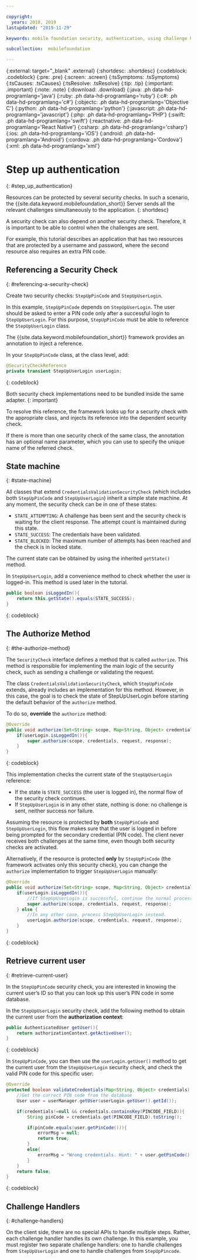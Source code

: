 ```yaml
---

copyright:
  years: 2018, 2019
lastupdated: "2019-11-29"

keywords: mobile foundation security, authentication, using challenge handlers

subcollection:  mobilefoundation

---
```


{:external: target="_blank" .external}
{:shortdesc: .shortdesc}
{:codeblock: .codeblock}
{:pre: .pre}
{:screen: .screen}
{:tsSymptoms: .tsSymptoms}
{:tsCauses: .tsCauses}
{:tsResolve: .tsResolve}
{:tip: .tip}
{:important: .important}
{:note: .note}
{:download: .download}
{:java: .ph data-hd-programlang='java'}
{:ruby: .ph data-hd-programlang='ruby'}
{:c#: .ph data-hd-programlang='c#'}
{:objectc: .ph data-hd-programlang='Objective C'}
{:python: .ph data-hd-programlang='python'}
{:javascript: .ph data-hd-programlang='javascript'}
{:php: .ph data-hd-programlang='PHP'}
{:swift: .ph data-hd-programlang='swift'}
{:reactnative: .ph data-hd-programlang='React Native'}
{:csharp: .ph data-hd-programlang='csharp'}
{:ios: .ph data-hd-programlang='iOS'}
{:android: .ph data-hd-programlang='Android'}
{:cordova: .ph data-hd-programlang='Cordova'}
{:xml: .ph data-hd-programlang='xml'}

# Step up authentication
{: #step_up_authentication}

Resources can be protected by several security checks. In such a scenario, the {{site.data.keyword.mobilefoundation_short}} Server sends all the relevant challenges simultaneously to the application.
{: shortdesc}

A security check can also depend on another security check. Therefore, it is important to be able to control when the challenges are sent.

For example, this tutorial describes an application that has two resources that are protected by a username and password, where the second resource also requires an extra PIN code.

## Referencing a Security Check
{: #referencing-a-security-check}

Create two security checks: `StepUpPinCode` and `StepUpUserLogin`.

In this example, `StepUpPinCode` depends on `StepUpUserLogin`. The user should be asked to enter a PIN code only after a successful login to `StepUpUserLogin`. For this purpose, `StepUpPinCode` must be able to reference the `StepUpUserLogin` class.

The {{site.data.keyword.mobilefoundation_short}} framework provides an annotation to inject a reference.

In your `StepUpPinCode` class, at the class level, add:

```java
@SecurityCheckReference
private transient StepUpUserLogin userLogin;
```
{: codeblock}

Both security check implementations need to be bundled inside the same adapter.
{: important}

To resolve this reference, the framework looks up for a security check with the appropriate class, and injects its reference into the dependent security check.

If there is more than one security check of the same class, the annotation has an optional name parameter, which you can use to specify the unique name of the referred check.

## State machine
{: #state-machine}

All classes that extend `CredentialsValidationSecurityCheck` (which includes both `StepUpPinCode` and `StepUpUserLogin`) inherit a simple state machine. At any moment, the security check can be in one of these states:
- `STATE_ATTEMPTING`: A challenge has been sent and the security check is waiting for the client response. The attempt count is maintained during this state.
- `STATE_SUCCESS`: The credentials have been validated.
- `STATE_BLOCKED`: The maximum number of attempts has been reached and the check is in locked state.

The current state can be obtained by using the inherited `getState()` method.

In `StepUpUserLogin`, add a convenience method to check whether the user is logged-in. This method is used later in the tutorial.

```java
public boolean isLoggedIn(){
    return this.getState().equals(STATE_SUCCESS);
}
```
{: codeblock}

## The Authorize Method
{: #the-authorize-method}

The `SecurityCheck` interface defines a method that is called `authorize`. This method is responsible for implementing the main logic of the security check, such as sending a challenge or validating the request.

The class `CredentialsValidationSecurityCheck`, which `StepUpPinCode` extends, already includes an implementation for this method. However, in this case, the goal is to check the state of StepUpUserLogin before starting the default behavior of the `authorize` method.

To do so, **override** the `authorize` method:

```java
@Override
public void authorize(Set<String> scope, Map<String, Object> credentials, HttpServletRequest request, AuthorizationResponse response) {
    if(userLogin.isLoggedIn()){
        super.authorize(scope, credentials, request, response);
    }
}
```
{: codeblock}

This implementation checks the current state of the `StepUpUserLogin` reference:
- If the state is `STATE_SUCCESS` (the user is logged in), the normal flow of the security check continues.
- If `StepUpUserLogin` is in any other state, nothing is done: no challenge is sent, neither success nor failure.

Assuming the resource is protected by **both** `StepUpPinCode` and `StepUpUserLogin`, this flow makes sure that the user is logged in before being prompted for the secondary credential (PIN code). The client never receives both challenges at the same time, even though both security checks are activated.

Alternatively, if the resource is protected **only** by `StepUpPinCode` (the framework activates only this security check), you can change the `authorize` implementation to trigger `StepUpUserLogin` manually:

```java
@Override
public void authorize(Set<String> scope, Map<String, Object> credentials, HttpServletRequest request, AuthorizationResponse response) {
    if(userLogin.isLoggedIn()){
        //If StepUpUserLogin is successful, continue the normal processing of StepUpPinCode
        super.authorize(scope, credentials, request, response);
    } else {
        //In any other case, process StepUpUserLogin instead.
        userLogin.authorize(scope, credentials, request, response);
    }
}
```
{: codeblock}

## Retrieve current user
{: #retrieve-current-user}

In the `StepUpPinCode` security check, you are interested in knowing the current user’s ID so that you can look up this user’s PIN code in some database.

In the `StepUpUserLogin` security check, add the following method to obtain the current user from the **authorization context**:

```java
public AuthenticatedUser getUser(){
    return authorizationContext.getActiveUser();
}
```
{: codeblock}

In `StepUpPinCode`, you can then use the `userLogin.getUser()` method to get the current user from the `StepUpUserLogin` security check, and check the valid PIN code for this specific user:

```java
@Override
protected boolean validateCredentials(Map<String, Object> credentials) {
    //Get the correct PIN code from the database
    User user = userManager.getUser(userLogin.getUser().getId());

    if(credentials!=null && credentials.containsKey(PINCODE_FIELD)){
        String pinCode = credentials.get(PINCODE_FIELD).toString();

        if(pinCode.equals(user.getPinCode())){
            errorMsg = null;
            return true;
        }
        else{
            errorMsg = "Wrong credentials. Hint: " + user.getPinCode();
        }
    }
    return false;
}
```
{: codeblock}

## Challenge Handlers
{: #challenge-handlers}

On the client side, there are no special APIs to handle multiple steps. Rather, each challenge handler handles its own challenge. In this example, you must register two separate challenge handlers: one to handle challenges from `StepUpUserLogin` and one to handle challenges from `StepUpPincode`.
